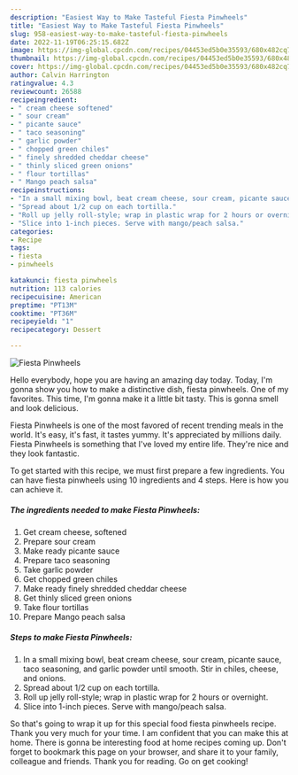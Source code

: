 ```yaml
---
description: "Easiest Way to Make Tasteful Fiesta Pinwheels"
title: "Easiest Way to Make Tasteful Fiesta Pinwheels"
slug: 958-easiest-way-to-make-tasteful-fiesta-pinwheels
date: 2022-11-19T06:25:15.682Z
image: https://img-global.cpcdn.com/recipes/04453ed5b0e35593/680x482cq70/fiesta-pinwheels-recipe-main-photo.jpg
thumbnail: https://img-global.cpcdn.com/recipes/04453ed5b0e35593/680x482cq70/fiesta-pinwheels-recipe-main-photo.jpg
cover: https://img-global.cpcdn.com/recipes/04453ed5b0e35593/680x482cq70/fiesta-pinwheels-recipe-main-photo.jpg
author: Calvin Harrington
ratingvalue: 4.3
reviewcount: 26588
recipeingredient:
- " cream cheese softened"
- " sour cream"
- " picante sauce"
- " taco seasoning"
- " garlic powder"
- " chopped green chiles"
- " finely shredded cheddar cheese"
- " thinly sliced green onions"
- " flour tortillas"
- " Mango peach salsa"
recipeinstructions:
- "In a small mixing bowl, beat cream cheese, sour cream, picante sauce, taco seasoning, and garlic powder until smooth. Stir in chiles, cheese, and onions."
- "Spread about 1/2 cup on each tortilla."
- "Roll up jelly roll-style; wrap in plastic wrap for 2 hours or overnight."
- "Slice into 1-inch pieces. Serve with mango/peach salsa."
categories:
- Recipe
tags:
- fiesta
- pinwheels

katakunci: fiesta pinwheels 
nutrition: 113 calories
recipecuisine: American
preptime: "PT13M"
cooktime: "PT36M"
recipeyield: "1"
recipecategory: Dessert

---
```



![Fiesta Pinwheels](https://img-global.cpcdn.com/recipes/04453ed5b0e35593/680x482cq70/fiesta-pinwheels-recipe-main-photo.jpg)

Hello everybody, hope you are having an amazing day today. Today, I'm gonna show you how to make a distinctive dish, fiesta pinwheels. One of my favorites. This time, I'm gonna make it a little bit tasty. This is gonna smell and look delicious.



Fiesta Pinwheels is one of the most favored of recent trending meals in the world. It's easy, it's fast, it tastes yummy. It's appreciated by millions daily. Fiesta Pinwheels is something that I've loved my entire life. They're nice and they look fantastic.


To get started with this recipe, we must first prepare a few ingredients. You can have fiesta pinwheels using 10 ingredients and 4 steps. Here is how you can achieve it.

<!--inarticleads1-->

##### The ingredients needed to make Fiesta Pinwheels:

1. Get  cream cheese, softened
1. Prepare  sour cream
1. Make ready  picante sauce
1. Prepare  taco seasoning
1. Take  garlic powder
1. Get  chopped green chiles
1. Make ready  finely shredded cheddar cheese
1. Get  thinly sliced green onions
1. Take  flour tortillas
1. Prepare  Mango peach salsa




<!--inarticleads2-->

##### Steps to make Fiesta Pinwheels:

1. In a small mixing bowl, beat cream cheese, sour cream, picante sauce, taco seasoning, and garlic powder until smooth. Stir in chiles, cheese, and onions.
1. Spread about 1/2 cup on each tortilla.
1. Roll up jelly roll-style; wrap in plastic wrap for 2 hours or overnight.
1. Slice into 1-inch pieces. Serve with mango/peach salsa.




So that's going to wrap it up for this special food fiesta pinwheels recipe. Thank you very much for your time. I am confident that you can make this at home. There is gonna be interesting food at home recipes coming up. Don't forget to bookmark this page on your browser, and share it to your family, colleague and friends. Thank you for reading. Go on get cooking!
